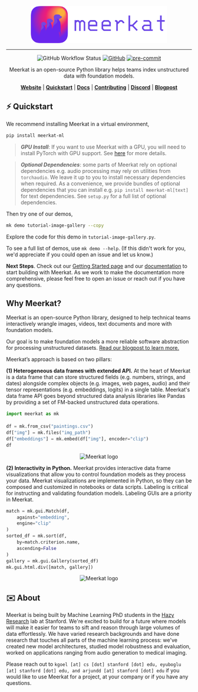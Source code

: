 <div align="center">
    <img src="docs/assets/meerkat_banner.png" height=100 alt="Meerkat logo"/>

---

![GitHub Workflow Status](https://github.com/HazyResearch/meerkat/actions/workflows/.github/workflows/ci.yml/badge.svg)
[![GitHub](https://img.shields.io/github/license/HazyResearch/meerkat)](https://img.shields.io/github/license/HazyResearch/meerkat)
[![pre-commit](https://img.shields.io/badge/pre--commit-enabled-brightgreen?logo=pre-commit&logoColor=white)](https://github.com/pre-commit/pre-commit)

Meerkat is an open-source Python library helps teams index unstructured data with foundation models.

[**Website**](http://meerkat.wiki)
| [**Quickstart**](http://meerkat.wiki/docs/start/quickstart-df.html)
| [**Docs**](http://meerkat.wiki/docs/index.html)
| [**Contributing**](CONTRIBUTING.md)
| [**Discord**](https://discord.gg/pw8E4Q26Tq)
| [**Blogpost**](https://hazyresearch.stanford.edu/blog/2023-03-01-meerkat)

</div>

## ⚡️ Quickstart

We recommend installing Meerkat in a virtual environment,

```bash
pip install meerkat-ml
```

> **_GPU Install_**: If you want to use Meerkat with a GPU, you will need to install PyTorch with GPU support. See [here](https://pytorch.org/get-started/locally/) for more details.

<!-- ```bash
pip install "meerkat-ml @ git+https://github.com/robustness-gym/meerkat@clever-dev"
```  -->

> **_Optional Dependencies_**: some parts of Meerkat rely on optional dependencies e.g. audio processing may rely on utilities from `torchaudio`. We leave it up to you to install necessary dependencies when required. As a convenience, we provide bundles of optional dependencies that you can install e.g. `pip install meerkat-ml[text]` for text dependencies. See `setup.py` for a full list of optional dependencies.

Then try one of our demos,

```bash
mk demo tutorial-image-gallery --copy
```

Explore the code for this demo in `tutorial-image-gallery.py`. 

To see a full list of demos, use `mk demo --help`. (If this didn't work for you, we'd appreciate if you could open an issue and let us know.)

**Next Steps**.
Check out our [Getting Started page](http://meerkat.wiki/docs/start/quickstart-df.html) and our [documentation](http://meerkat.wiki/docs/index.html) to start building with Meerkat. As we work to make the documentation more comprehensive, please feel free to open an issue or reach out if you have any questions.

## Why Meerkat?

Meerkat is an open-source Python library, designed to help
technical teams interactively wrangle images, videos, text
documents and more with foundation models.

Our goal is to make foundation models a more reliable
software abstraction for processing unstructured datasets.
[Read our blogpost to learn more.](https://hazyresearch.stanford.edu/blog/2023-03-01-meerkat)



Meerkat’s approach is based on two pillars:

**(1) Heterogeneous data frames with extended API.** At the heart of Meerkat is a data frame that can store structured fields (e.g. numbers, strings, and dates) alongside complex objects (e.g. images, web pages, audio) and their tensor representations (e.g. embeddings, logits) in a single table. Meerkat's data frame API goes beyond structured data analysis libraries like Pandas by providing a set of FM-backed unstructured data operations.

```python
import meerkat as mk

df = mk.from_csv("paintings.csv")
df["img"] = mk.files("img_path")
df["embeddings"] = mk.embed(df["img"], encoder="clip")
df
```

<div align="center">

<img src="website/static/dataframe-demo.gif" height=400 alt="Meerkat logo"/>
</div>

**(2) Interactivity in Python.** Meerkat provides interactive data frame visualizations that allow you to control foundation models as they process your data.
Meerkat visualizations are implemented in Python, so they can be composed and customized in notebooks or data scripts.
Labeling is critical for instructing and validating foundation models. Labeling GUIs are a priority in Meerkat.

```python
match = mk.gui.Match(df,
	against="embedding",
	engine="clip"
)
sorted_df = mk.sort(df,
	by=match.criterion.name,
	ascending=False
)
gallery = mk.gui.Gallery(sorted_df)
mk.gui.html.div([match, gallery])
```

<div align="center">
<img src="website/static/interact-demo.gif" height=400 alt="Meerkat logo"/>
</div>

## ✉️ About

Meerkat is being built by Machine Learning PhD students in the [Hazy Research](https://hazyresearch.stanford.edu) lab at Stanford. We're excited to build for a future where models will make it easier for teams to sift and reason through large volumes of data effortlessly. We have varied research backgrounds and have done research that touches all parts of the machine learning process: we've created new model architectures, studied model robustness and evaluation, worked on applications ranging from audio generation to medical imaging.

Please reach out to `kgoel [at] cs [dot] stanford [dot] edu, eyuboglu [at] stanford [dot] edu, and arjundd [at] stanford [dot] edu` if you would like to use Meerkat for a project, at your company or if you have any questions.
